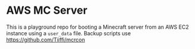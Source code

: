 # AWS MC Server 
This is a playground repo for booting a Minecraft server from an AWS EC2 instance using a `user_data` file. 
Backup scripts use https://github.com/Tiiffi/mcrcon 
